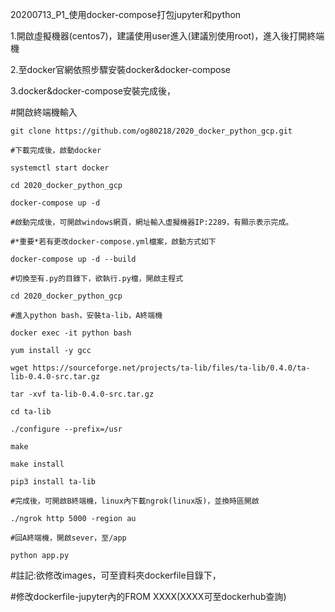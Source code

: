 20200713_P1_使用docker-compose打包jupyter和python

1.開啟虛擬機器(centos7)，建議使用user進入(建議別使用root)，進入後打開終端機

2.至docker官網依照步驟安裝docker&docker-compose

3.docker&docker-compose安裝完成後，

  #開啟終端機輸入
  
    git clone https://github.com/og80218/2020_docker_python_gcp.git
	
	#下載完成後，啟動docker
	
	systemctl start docker
	
	cd 2020_docker_python_gcp
	
	docker-compose up -d
	
	#啟動完成後，可開啟windows網頁，網址輸入虛擬機器IP:2289，有顯示表示完成。
	
	#*重要*若有更改docker-compose.yml檔案，啟動方式如下
	
	docker-compose up -d --build
	
	#切換至有.py的目錄下，欲執行.py檔，開啟主程式
	
	cd 2020_docker_python_gcp
	
	#進入python bash，安裝ta-lib，A終端機
	
	docker exec -it python bash
	
	yum install -y gcc
	
	wget https://sourceforge.net/projects/ta-lib/files/ta-lib/0.4.0/ta-lib-0.4.0-src.tar.gz
	
	tar -xvf ta-lib-0.4.0-src.tar.gz
	
	cd ta-lib
	
	./configure --prefix=/usr
	
	make
	
	make install
	
	pip3 install ta-lib
	
	#完成後，可開啟B終端機，linux內下載ngrok(linux版)，並換時區開啟
	
	./ngrok http 5000 -region au
	
	#回A終端機，開啟sever，至/app

	python app.py
	
#註記:欲修改images，可至資料夾dockerfile目錄下，

#修改dockerfile-jupyter內的FROM XXXX(XXXX可至dockerhub查詢)